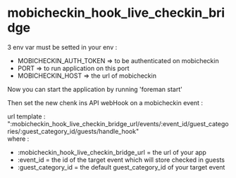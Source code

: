 mobicheckin_hook_live_checkin_bridge
====================================

3 env var must be setted in your env :  

- MOBICHECKIN_AUTH_TOKEN => to be authenticated on mobicheckin  
- PORT => to run application on this port  
- MOBICHECKIN_HOST => the url of mobicheckin  

  
Now you can start the application by running 'foreman start'  

Then set the new chenk ins API webHook on a mobicheckin event :  

url template : ":mobicheckin_hook_live_checkin_bridge_url/events/:event_id/guest_categories/:guest_category_id/guests/handle_hook"  
where :  
- :mobicheckin_hook_live_checkin_bridge_url = the url of your app  
- :event_id = the id of the target event which will store checked in guests  
- :guest_category_id = the default guest_category_id of your target event

